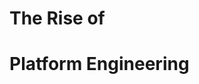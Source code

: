 # The Rise of
# Platform Engineering


<!-- .slide: data-background="url(img/platform-engineering-01.jpg) center / cover" -->


<!-- .slide: data-background="url(img/platform-engineering-02.jpg) center / cover" -->


<!-- .slide: data-background="url(img/platform-engineering-03.jpg) center / cover" -->


<!-- .slide: data-background="url(img/platform-engineering-04.jpg) center / cover" -->


<!-- .slide: data-background="url(img/platform-engineering-05.jpg) center / cover" -->


<!-- .slide: data-background="url(img/platform-engineering-06.jpg) center / cover" -->


<!-- .slide: data-background="url(img/platform-engineering-07.jpg) center / cover" -->


<!-- .slide: data-background="url(img/platform-engineering-08.jpg) center / cover" -->


<!-- .slide: data-background="url(img/platform-engineering-09.jpg) center / cover" -->


<!-- .slide: data-background="url(img/platform-engineering-10.jpg) center / cover" -->
